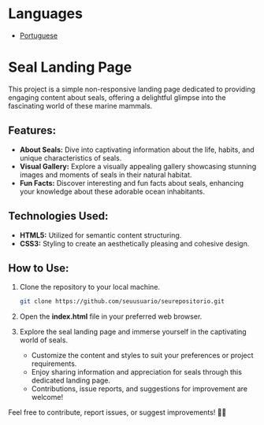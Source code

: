 # Languages
- [Portuguese](https://github.com/gabrielcamarate/landingpage-SealWorld/main/PT-BR-README.md)

# Seal Landing Page
This project is a simple non-responsive landing page dedicated to providing engaging content about seals, offering a delightful glimpse into the fascinating world of these marine mammals.

## Features:
- **About Seals:** Dive into captivating information about the life, habits, and unique characteristics of seals.
- **Visual Gallery:** Explore a visually appealing gallery showcasing stunning images and moments of seals in their natural habitat.
- **Fun Facts:** Discover interesting and fun facts about seals, enhancing your knowledge about these adorable ocean inhabitants.

## Technologies Used:
- **HTML5:** Utilized for semantic content structuring.
- **CSS3:** Styling to create an aesthetically pleasing and cohesive design.

## How to Use:
1. Clone the repository to your local machine.

    ```bash
   git clone https://github.com/seuusuario/seurepositorio.git
    ```

2. Open the **index.html** file in your preferred web browser.
3. Explore the seal landing page and immerse yourself in the captivating world of seals.

   - Customize the content and styles to suit your preferences or project requirements.
   - Enjoy sharing information and appreciation for seals through this dedicated landing page.
   - Contributions, issue reports, and suggestions for improvement are welcome!

Feel free to contribute, report issues, or suggest improvements! 🌊✨
